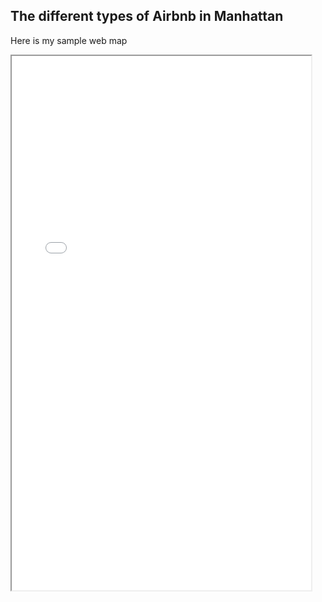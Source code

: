 ## The different types of Airbnb in Manhattan

Here is my sample web map

<iframe src="Airbnb_Data.html"height="855" width="95%"></iframe>
